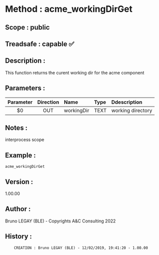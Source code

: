 ﻿# **Method :** acme_workingDirGet## **Scope :** public## **Treadsafe :** capable ✅ ## **Description :** This function returns the curent working dir for the acme component## **Parameters :** | Parameter | Direction | Name | Type | Ddescription | |:----:|:----:|:----|:----|:----| | $0 | OUT | workingDir | TEXT | working directory | ## **Notes :** interprocess scope## **Example :** ```acme_workingDirGet```## **Version :** 1.00.00## **Author :** Bruno LEGAY (BLE) - Copyrights A&C Consulting 2022## **History :**          CREATION : Bruno LEGAY (BLE) - 12/02/2019, 19:41:20 - 1.00.00
